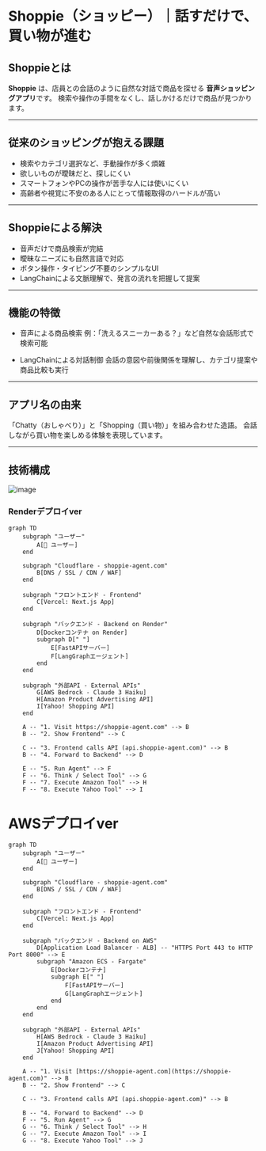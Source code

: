# Shoppie（ショッピー）｜話すだけで、買い物が進む

## Shoppieとは

**Shoppie** は、店員との会話のように自然な対話で商品を探せる
**音声ショッピングアプリ**です。
検索や操作の手間をなくし、話しかけるだけで商品が見つかります。

---

## 従来のショッピングが抱える課題

* 検索やカテゴリ選択など、手動操作が多く煩雑
* 欲しいものが曖昧だと、探しにくい
* スマートフォンやPCの操作が苦手な人には使いにくい
* 高齢者や視覚に不安のある人にとって情報取得のハードルが高い

---

## Shoppieによる解決

* 音声だけで商品検索が完結
* 曖昧なニーズにも自然言語で対応
* ボタン操作・タイピング不要のシンプルなUI
* LangChainによる文脈理解で、発言の流れを把握して提案

---

## 機能の特徴

* 音声による商品検索
  例：「洗えるスニーカーある？」など自然な会話形式で検索可能

* LangChainによる対話制御
  会話の意図や前後関係を理解し、カテゴリ提案や商品比較も実行

---

## アプリ名の由来

「Chatty（おしゃべり）」と「Shopping（買い物）」を組み合わせた造語。
会話しながら買い物を楽しめる体験を表現しています。

---

## 技術構成
![image](https://github.com/user-attachments/assets/4af6dbea-0f66-41b8-87df-bd811b36c7bf)

### Renderデプロイver
```mermaid
graph TD
    subgraph "ユーザー"
        A[👤 ユーザー]
    end

    subgraph "Cloudflare - shoppie-agent.com"
        B[DNS / SSL / CDN / WAF]
    end

    subgraph "フロントエンド - Frontend"
        C[Vercel: Next.js App]
    end

    subgraph "バックエンド - Backend on Render"
        D[Dockerコンテナ on Render]
        subgraph D[" "]
            E[FastAPIサーバー]
            F[LangGraphエージェント]
        end
    end
    
    subgraph "外部API - External APIs"
        G[AWS Bedrock - Claude 3 Haiku]
        H[Amazon Product Advertising API]
        I[Yahoo! Shopping API]
    end

    A -- "1. Visit https://shoppie-agent.com" --> B
    B -- "2. Show Frontend" --> C
    
    C -- "3. Frontend calls API (api.shoppie-agent.com)" --> B
    B -- "4. Forward to Backend" --> D
    
    E -- "5. Run Agent" --> F
    F -- "6. Think / Select Tool" --> G
    F -- "7. Execute Amazon Tool" --> H
    F -- "8. Execute Yahoo Tool" --> I
```

# AWSデプロイver
```mermaid
graph TD
    subgraph "ユーザー"
        A[👤 ユーザー]
    end

    subgraph "Cloudflare - shoppie-agent.com"
        B[DNS / SSL / CDN / WAF]
    end

    subgraph "フロントエンド - Frontend"
        C[Vercel: Next.js App]
    end

    subgraph "バックエンド - Backend on AWS"
        D[Application Load Balancer - ALB] -- "HTTPS Port 443 to HTTP Port 8000" --> E
        subgraph "Amazon ECS - Fargate"
            E[Dockerコンテナ]
            subgraph E[" "]
                F[FastAPIサーバー]
                G[LangGraphエージェント]
            end
        end
    end
    
    subgraph "外部API - External APIs"
        H[AWS Bedrock - Claude 3 Haiku]
        I[Amazon Product Advertising API]
        J[Yahoo! Shopping API]
    end

    A -- "1. Visit [https://shoppie-agent.com](https://shoppie-agent.com)" --> B
    B -- "2. Show Frontend" --> C
    
    C -- "3. Frontend calls API (api.shoppie-agent.com)" --> B

    B -- "4. Forward to Backend" --> D
    F -- "5. Run Agent" --> G
    G -- "6. Think / Select Tool" --> H
    G -- "7. Execute Amazon Tool" --> I
    G -- "8. Execute Yahoo Tool" --> J
```

